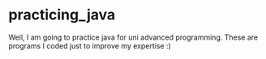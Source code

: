# practicing_java
Well, I am going to practice java for uni advanced programming. These are programs I coded just to improve my expertise :)
